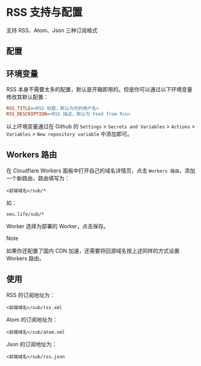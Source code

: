 # RSS 支持与配置

支持 RSS、Atom、Json 三种订阅格式

## 配置

## 环境变量

RSS 本身不需要太多的配置，默认是开箱即用的。但是你可以通过以下环境变量修改其默认配置：

```ini
RSS_TITLE=<RSS 标题，默认为你的用户名>
RSS_DESCRIPTION=<RSS 描述，默认为 Feed from Rin>
```

以上环境变量通过在 Github 的 `Settings` > `Secrets and Variables` > `Actions` > `Variables` > `New repository variable` 中添加即可。

## Workers 路由

在 Cloudflare Workers 面板中打开自己的域名详情页，点击 `Workers 路由`，添加一个新路由，路由填写为：

```
<前端域名>/sub/*
```

如：

```
xeu.life/sub/*
```

Worker 选择为部署的 Worker，点击保存。

> [!NOTE]
> 如果你还配置了国内 CDN 加速，还需要将回源域名按上述同样的方式设置 Workers 路由。

## 使用

RSS 的订阅地址为：

```
<前端域名>/sub/rss.xml
```

Atom 的订阅地址为：

```
<前端域名>/sub/atom.xml
```

Json 的订阅地址为：

```
<前端域名>/sub/rss.json
```
